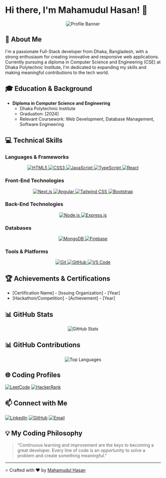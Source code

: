 # Hi there, I'm Mahamudul Hasan! 👋

<div align="center">
  <img src="https://i.ibb.co/PhdCRqp/Dark-Blue-Futuristic-Technology-Mobile-Developer-Linked-In-Background-Profile.png" alt="Profile Banner">
</div>

## 🚀 About Me

I'm a passionate Full-Stack developer from Dhaka, Bangladesh, with a strong enthusiasm for creating innovative and responsive web applications. Currently pursuing a diploma in Computer Science and Engineering (CSE) at Dhaka Polytechnic Institute, I'm dedicated to expanding my skills and making meaningful contributions to the tech world.

## 🎓 Education & Background

- **Diploma in Computer Science and Engineering**
  - Dhaka Polytechnic Institute
  -  Graduation: [2024]
  - Relevant Coursework: Web Development, Database Management, Software Engineering

## 💻 Technical Skills

### Languages & Frameworks
<p align="center">
  <a href="https://developer.mozilla.org/en-US/docs/Web/HTML" target="_blank">
    <img src="https://img.shields.io/badge/HTML5-E34F26?style=for-the-badge&logo=html5&logoColor=white" alt="HTML5"/>
  </a>
  <a href="https://developer.mozilla.org/en-US/docs/Web/CSS" target="_blank">
    <img src="https://img.shields.io/badge/CSS3-1572B6?style=for-the-badge&logo=css3&logoColor=white" alt="CSS3"/>
  </a>
  <a href="https://developer.mozilla.org/en-US/docs/Web/JavaScript" target="_blank">
    <img src="https://img.shields.io/badge/JavaScript-F7DF1E?style=for-the-badge&logo=javascript&logoColor=black" alt="JavaScript"/>
  </a>
  <a href="https://www.typescriptlang.org/" target="_blank">
    <img src="https://img.shields.io/badge/TypeScript-3178C6?style=for-the-badge&logo=typescript&logoColor=white" alt="TypeScript"/>
  </a>
  <a href="https://reactjs.org/" target="_blank">
    <img src="https://img.shields.io/badge/React-61DAFB?style=for-the-badge&logo=react&logoColor=black" alt="React"/>
  </a>
</p>

### Front-End Technologies
<p align="center">
  <a href="https://nextjs.org/" target="_blank">
    <img src="https://img.shields.io/badge/Next.js-000000?style=for-the-badge&logo=nextdotjs&logoColor=white" alt="Next.js"/>
  </a>
  <a href="https://angular.io/" target="_blank">
    <img src="https://img.shields.io/badge/Angular-DD0031?style=for-the-badge&logo=angular&logoColor=white" alt="Angular"/>
  </a>
  <a href="https://tailwindcss.com/" target="_blank">
    <img src="https://img.shields.io/badge/Tailwind_CSS-06B6D4?style=for-the-badge&logo=tailwindcss&logoColor=white" alt="Tailwind CSS"/>
  </a>
  <a href="https://getbootstrap.com" target="_blank">
    <img src="https://img.shields.io/badge/Bootstrap-563D7C?style=for-the-badge&logo=bootstrap&logoColor=white" alt="Bootstrap"/>
  </a>
</p>

### Back-End Technologies
<p align="center">
  <a href="https://nodejs.org/" target="_blank">
    <img src="https://img.shields.io/badge/Node.js-339933?style=for-the-badge&logo=nodedotjs&logoColor=white" alt="Node.js"/>
  </a>
  <a href="https://expressjs.com/" target="_blank">
    <img src="https://img.shields.io/badge/Express.js-000000?style=for-the-badge&logo=express&logoColor=white" alt="Express.js"/>
  </a>
</p>

### Databases
<p align="center">
  <a href="https://www.mongodb.com/" target="_blank">
    <img src="https://img.shields.io/badge/MongoDB-47A248?style=for-the-badge&logo=mongodb&logoColor=white" alt="MongoDB"/>
  </a>
  <a href="https://firebase.google.com/" target="_blank">
    <img src="https://img.shields.io/badge/Firebase-FFCA28?style=for-the-badge&logo=firebase&logoColor=black" alt="Firebase"/>
  </a>
</p>

### Tools & Platforms
<p align="center">
  <a href="https://git-scm.com/" target="_blank">
    <img src="https://img.shields.io/badge/Git-F05032?style=for-the-badge&logo=git&logoColor=white" alt="Git"/>
  </a>
  <a href="https://github.com" target="_blank">
    <img src="https://img.shields.io/badge/GitHub-181717?style=for-the-badge&logo=github&logoColor=white" alt="GitHub"/>
  </a>
  <a href="https://code.visualstudio.com/" target="_blank">
    <img src="https://img.shields.io/badge/Visual_Studio_Code-007ACC?style=for-the-badge&logo=visualstudiocode&logoColor=white" alt="VS Code"/>
  </a>
</p>




## 🏆 Achievements & Certifications

- [Certification Name] - [Issuing Organization] - [Year]
- [Hackathon/Competition] - [Achievement] - [Year]

## 📊 GitHub Stats

<div align="center">
  <img src="https://github-readme-stats.vercel.app/api?username=Artreeus&show_icons=true&theme=radical" alt="GitHub Stats">
</div>

## 📊 GitHub Contributions

<div align="center">
  <img src="https://github-readme-stats.vercel.app/api/top-langs/?username=Artreeus&layout=compact&theme=radical" alt="Top Languages">
</div>

## 🌐 Coding Profiles

[![LeetCode](https://img.shields.io/badge/LeetCode-FFA116?style=for-the-badge&logo=leetcode&logoColor=white)](https://leetcode.com/username/)
[![HackerRank](https://img.shields.io/badge/HackerRank-00EA64?style=for-the-badge&logo=hackerrank&logoColor=white)](https://www.hackerrank.com/username)

## 📫 Connect with Me

[![LinkedIn](https://img.shields.io/badge/LinkedIn-0A66C2?style=for-the-badge&logo=linkedin&logoColor=white)](https://www.linkedin.com/in/Artreeus)
[![GitHub](https://img.shields.io/badge/GitHub-181717?style=for-the-badge&logo=github&logoColor=white)](https://github.com/Artreeus)
[![Email](https://img.shields.io/badge/Email-D14836?style=for-the-badge&logo=gmail&logoColor=white)](mailto:ratulhasan048@gmail.com)

## 💡 My Coding Philosophy

> "Continuous learning and improvement are the keys to becoming a great developer. Every line of code is an opportunity to solve a problem and create something meaningful."

---

⭐️ Crafted with ❤️ by [Mahamudul Hasan](https://github.com/Artreeus)
